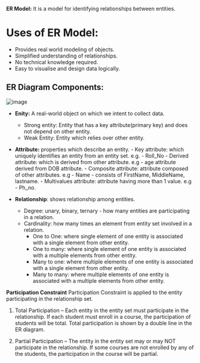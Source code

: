**ER Model:** It is a model for identifying relationships between entities.
# Uses of ER Model:
- Provides real world modeling of objects.
- Simplified understanding of relationships.
- No technical knowledge required.
- Easy to visualise and design data logically.

## ER Diagram Components:
![image](https://github.com/user-attachments/assets/577aeabc-c32b-4ac5-ab0c-c8e1bb4bfdb3)

- **Enity:** A real-world object on which we intent to collect data.
    - Strong entity: Entity that has a key attribute(primary key) and does not depend on other entity.
    - Weak Entity: Entity which relies over other entity.
  
- **Attribute:** properties which describe an entity.
      - Key attribute: which uniquely identifies an entity from an entity set. e.g. - Roll_No
      - Derived attribute: which is derived from other attribute. e.g - age attribute derived from DOB attribute.
      - Composite attribute: attribute composed of other attributes. e.g - Name - consists of FirstName, MiddleName, lastname.
      - Multivalues attribute: attribute having more than 1 value. e.g - Ph_no.
  
- **Relationship**: shows relationship among entities.
    - Degree: unary, binary, ternary - how many entities are participating in a relation.
    - Cardinality: how many times an element from entity set involved in a relation.
      - One to One: where single element of one entity is associated with a single element from other entity.
      - One to many: where single element of one entity is associated with a multiple elements from other entity.
      - Many to one: where multiple elements of one entity is associated with a single element from other entity.
      - Many to many: where multiple elements of one entity is associated with a multiple elements from other entity.
  

**Participation Constraint**
Participation Constraint is applied to the entity participating in the relationship set.

1. Total Participation – Each entity in the entity set must participate in the relationship. If each student must enroll in a course, the participation of students will be total. Total participation is shown by a double line in the ER diagram.

2. Partial Participation – The entity in the entity set may or may NOT participate in the relationship. If some courses are not enrolled by any of the students, the participation in the course will be partial.






